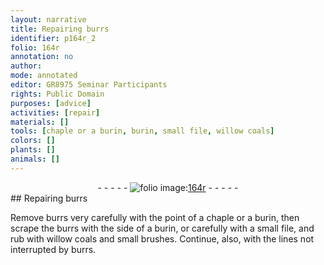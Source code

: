 ```yaml
---
layout: narrative
title: Repairing burrs
identifier: p164r_2
folio: 164r
annotation: no
author:
mode: annotated
editor: GR8975 Seminar Participants
rights: Public Domain
purposes: [advice]
activities: [repair]
materials: []
tools: [chaple or a burin, burin, small file, willow coals]
colors: []
plants: []
animals: []
---
```


 <div class="folio" align="center">- - - - - <a href="http://gallica.bnf.fr/ark:/12148/btv1b10500001g/f333.item" target="_blank"><img src="https://cu-mkp.github.io/GR8975-edition/assets/photo-icon.png" alt="folio image: " style="display:inline-block; margin-bottom:-3px;"/>164r</a> - - - - - </div> <span class="activity"></span> 
## Repairing burrs

 
Remove burrs very carefully with the point of a <span class="tool">chaple or a burin</span>, then scrape the burrs with the side of a <span class="tool">burin</span>, or carefully with a <span class="tool">small file</span>, and rub with <span class="tool">willow coals</span> and small brushes. Continue, also, with the lines not interrupted by burrs.
 